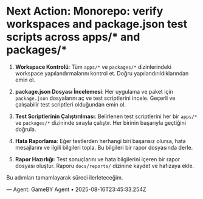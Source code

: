 # Next Action: Monorepo: verify workspaces and package.json test scripts across apps/* and packages/*

1. **Workspace Kontrolü**: Tüm `apps/*` ve `packages/*` dizinlerindeki workspace yapılandırmalarını kontrol et. Doğru yapılandırıldıklarından emin ol.

2. **package.json Dosyası İncelemesi**: Her uygulama ve paket için `package.json` dosyalarını aç ve test scriptlerini incele. Geçerli ve çalışabilir test scriptleri olduğundan emin ol.

3. **Test Scriptlerinin Çalıştırılması**: Belirlenen test scriptlerini her bir `apps/*` ve `packages/*` dizininde sırayla çalıştır. Her birinin başarıyla geçtiğini doğrula.

4. **Hata Raporlama**: Eğer testlerden herhangi biri başarısız olursa, hata mesajlarını ve ilgili bilgileri topla. Bu bilgileri bir rapor dosyasında derle.

5. **Rapor Hazırlığı**: Test sonuçlarını ve hata bilgilerini içeren bir rapor dosyası oluştur. Raporu `docs/reports/` dizinine kaydet ve hafızaya ekle. 

Bu adımları tamamlayarak süreci ilerleteceğim.

— Agent: GameBY Agent • 2025-08-16T23:45:33.254Z
